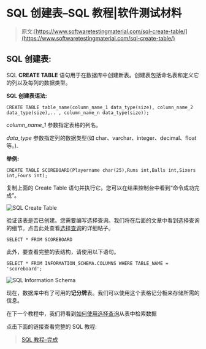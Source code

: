 # SQL 创建表–SQL 教程|软件测试材料

> 原文:[https://www.softwaretestingmaterial.com/sql-create-table/](https://www.softwaretestingmaterial.com/sql-create-table/)

## **SQL 创建表:**

SQL **CREATE TABLE** 语句用于在数据库中创建新表。创建表包括命名表和定义它的列以及每列的数据类型。

**SQL 创建表语法:**

```
CREATE TABLE table_name(column_name_1 data_type(size), column_name_2 data_type(size),.. , column_name_n data_type(size));
```

*column_name_1* 参数指定表格的列名。

*data_type* 参数指定列的数据类型(如 char、varchar、integer、decimal、float 等。).

**举例:**

```
CREATE TABLE SCOREBOARD(Playername char(25),Runs int,Balls int,Sixers int,Fours int);
```

复制上面的 Create Table 语句并执行它。您可以在结果控制台中看到“命令成功完成”。

![SQL Create Table](img/d5b612a9d96a2325cab44384684a150a.png "SQL Create Table")

验证该表是否已创建。您需要编写选择查询。我们将在后面的文章中看到选择查询的细节。点击此处查看[选择查询](https://www.softwaretestingmaterial.com/sql-select-query/)的详细帖子。

```
SELECT * FROM SCOREBOARD
```

此外，要查看完整的表结构，请使用以下语句。

```
SELECT * FROM INFORMATION_SCHEMA.COLUMNS WHERE TABLE_NAME = 'scoreboard';
```

![SQL Information Schema](img/2c5a093f509c5bcc97510b5146c58a72.png "SQL Information Schema")

现在，数据库中有了可用的**记分牌**表。我们可以使用这个表格记分板来存储所需的信息。

在下一个教程中，我们将看到[如何使用选择查询](https://www.softwaretestingmaterial.com/sql-select-query/)从表中检索数据

点击下面的链接查看完整的 SQL 教程:

> [SQL 教程–完成](https://www.softwaretestingmaterial.com/sql-tutorial-complete/)